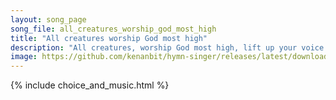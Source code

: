 ```yaml
---
layout: song_page
song_file: all_creatures_worship_god_most_high
title: "All creatures worship God most high"
description: "All creatures, worship God most high, lift up your voice in earth and sky,    alleluia, alleluia!  Thou burning sun with golden beam, thou silver moon... english christian 4part musicbyother textbyother chords"
image: https://github.com/kenanbit/hymn-singer/releases/latest/download/all_creatures_worship_god_most_high-trad.png
---
```


{% include choice_and_music.html %}